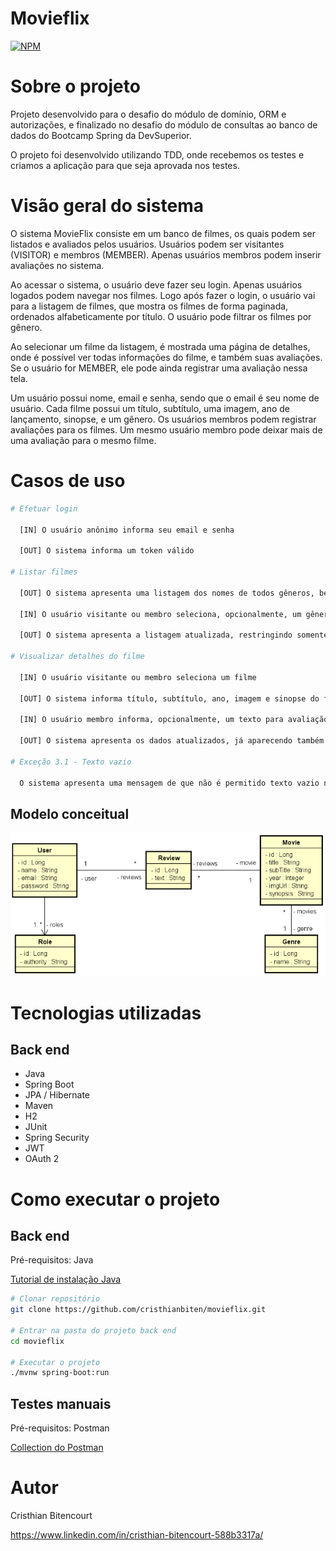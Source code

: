 # Movieflix
[![NPM](https://img.shields.io/npm/l/react)](https://github.com/cristhianbiten/movieflix/blob/main/LICENSE) 

# Sobre o projeto

Projeto desenvolvido para o desafio do módulo de domínio, ORM e autorizações, e finalizado no desafio do módulo de consultas ao banco de dados do Bootcamp Spring da DevSuperior.

O projeto foi desenvolvido utilizando TDD, onde recebemos os testes e criamos a aplicação para que seja aprovada nos testes.

# Visão geral do sistema

O sistema MovieFlix consiste em um banco de filmes, os quais podem ser listados e avaliados pelos usuários. Usuários podem ser visitantes (VISITOR) e membros (MEMBER). Apenas usuários membros podem inserir avaliações no sistema.

Ao acessar o sistema, o usuário deve fazer seu login. Apenas usuários logados podem navegar nos filmes. Logo após fazer o login, o usuário vai para a listagem de filmes, que mostra os filmes de forma paginada, ordenados alfabeticamente por título. O usuário pode filtrar os filmes por gênero.

Ao selecionar um filme da listagem, é mostrada uma página de detalhes, onde é possível ver todas informações do filme, e também suas avaliações. Se o usuário for MEMBER, ele pode ainda registrar uma avaliação nessa tela.

Um usuário possui nome, email e senha, sendo que o email é seu nome de usuário. Cada filme possui um título, subtítulo, uma imagem, ano de lançamento, sinopse, e um gênero. Os usuários membros podem registrar avaliações para os filmes. Um mesmo usuário membro pode deixar mais de uma avaliação para o mesmo filme.


# Casos de uso

```bash
# Efetuar login

  [IN] O usuário anônimo informa seu email e senha
  
  [OUT] O sistema informa um token válido
  
# Listar filmes

  [OUT] O sistema apresenta uma listagem dos nomes de todos gêneros, bem como uma listagem paginada com título, subtítulo, ano e imagem dos filmes, ordenada alfabeticamente por título.
  
  [IN] O usuário visitante ou membro seleciona, opcionalmente, um gênero.
  
  [OUT] O sistema apresenta a listagem atualizada, restringindo somente ao gênero selecionado.
  
# Visualizar detalhes do filme

  [IN] O usuário visitante ou membro seleciona um filme
  
  [OUT] O sistema informa título, subtítulo, ano, imagem e sinopse do filme, e também uma listagem dos textos das avaliações daquele filme juntamente com nome do usuário que fez cada avaliação.
  
  [IN] O usuário membro informa, opcionalmente, um texto para avaliação do filme.
  
  [OUT] O sistema apresenta os dados atualizados, já aparecendo também a avaliação feita pelo usuário.

# Exceção 3.1 - Texto vazio

  O sistema apresenta uma mensagem de que não é permitido texto vazio na avaliação 
```

## Modelo conceitual
![Modelo Conceitual](https://github.com/cristhianbiten/assets/blob/main/movieflix.png)


# Tecnologias utilizadas
## Back end
- Java
- Spring Boot
- JPA / Hibernate
- Maven
- H2
- JUnit
- Spring Security
- JWT
- OAuth 2

# Como executar o projeto

## Back end
Pré-requisitos: Java

[Tutorial de instalação Java](https://www.youtube.com/watch?v=QekeJBShCy4)

```bash
# Clonar repositório
git clone https://github.com/cristhianbiten/movieflix.git

# Entrar na pasta do projeto back end
cd movieflix

# Executar o projeto
./mvnw spring-boot:run
```

## Testes manuais
Pré-requisitos: Postman

[Collection do Postman](https://www.postman.com/collections/24466765-372a7f85-26ec-483c-bddd-8fa1fa1154a7)


# Autor

Cristhian Bitencourt

https://www.linkedin.com/in/cristhian-bitencourt-588b3317a/
